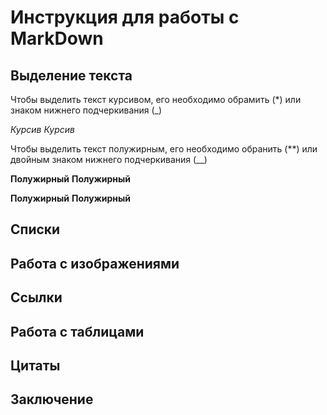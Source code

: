 # Инструкция для работы с MarkDown

## Выделение текста

Чтобы выделить текст курсивом, его необходимо обрамить (*) или знаком нижнего подчеркивания (_)

*Курсив*  _Курсив_

Чтобы выделить текст полужирным, его необходимо обранить (**) или двойным знаком нижнего подчеркивания (__)

**Полужирный** __Полужирный__ 


**Полужирный** __Полужирный__ 

## Списки

## Работа с изображениями

## Ссылки

## Работа с таблицами

## Цитаты

## Заключение